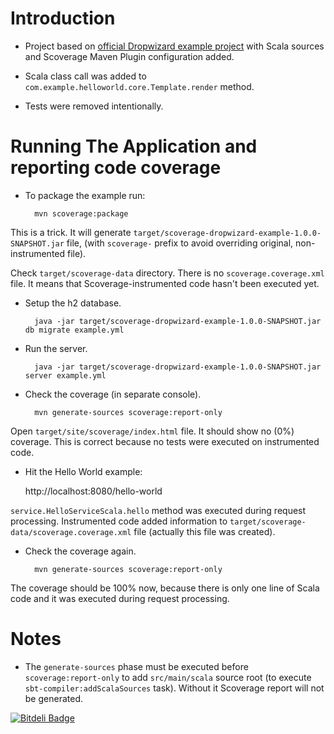 # Introduction

* Project based on [official Dropwizard example project](https://github.com/dropwizard/dropwizard/tree/master/dropwizard-example)
with Scala sources and Scoverage Maven Plugin configuration added.

* Scala class call was added to `com.example.helloworld.core.Template.render` method.

* Tests were removed intentionally.

# Running The Application and reporting code coverage

* To package the example run:

        mvn scoverage:package

This is a trick. It will generate `target/scoverage-dropwizard-example-1.0.0-SNAPSHOT.jar` file,
(with `scoverage-` prefix to avoid overriding original, non-instrumented file).

Check `target/scoverage-data` directory. There is no `scoverage.coverage.xml` file. It means that
Scoverage-instrumented code hasn't been executed yet.

* Setup the h2 database.

        java -jar target/scoverage-dropwizard-example-1.0.0-SNAPSHOT.jar db migrate example.yml

* Run the server.

        java -jar target/scoverage-dropwizard-example-1.0.0-SNAPSHOT.jar server example.yml

* Check the coverage (in separate console).

        mvn generate-sources scoverage:report-only

Open `target/site/scoverage/index.html` file. It should show no (0%) coverage. This is correct because
no tests were executed on instrumented code.

* Hit the Hello World example:

	http://localhost:8080/hello-world

`service.HelloServiceScala.hello` method was executed during request processing. Instrumented code
added information to `target/scoverage-data/scoverage.coverage.xml` file (actually this file was created).

* Check the coverage again.

        mvn generate-sources scoverage:report-only

The coverage should be 100% now, because there is only one line of Scala code and it was executed
during request processing.

# Notes

* The `generate-sources` phase must be executed before `scoverage:report-only` to add `src/main/scala` source root
(to execute `sbt-compiler:addScalaSources` task). Without it Scoverage report will not be generated.


[![Bitdeli Badge](https://d2weczhvl823v0.cloudfront.net/gslowikowski/dropwizard-scoverage-example/trend.png)](https://bitdeli.com/free "Bitdeli Badge")

